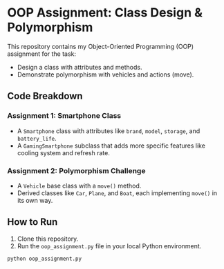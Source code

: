 # OOP Assignment: Class Design & Polymorphism

This repository contains my Object-Oriented Programming (OOP) assignment for the task:
- Design a class with attributes and methods.
- Demonstrate polymorphism with vehicles and actions (move).

## Code Breakdown

### Assignment 1: Smartphone Class
- A `Smartphone` class with attributes like `brand`, `model`, `storage`, and `battery_life`.
- A `GamingSmartphone` subclass that adds more specific features like cooling system and refresh rate.

### Assignment 2: Polymorphism Challenge
- A `Vehicle` base class with a `move()` method.
- Derived classes like `Car`, `Plane`, and `Boat`, each implementing `move()` in its own way.

## How to Run
1. Clone this repository.
2. Run the `oop_assignment.py` file in your local Python environment.

```bash
python oop_assignment.py
